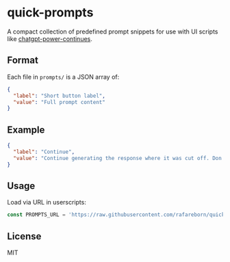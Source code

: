 # quick-prompts

A compact collection of predefined prompt snippets for use with UI scripts like [chatgpt-power-continues](https://github.com/rafareborn/chatgpt-power-continues).

## Format

Each file in `prompts/` is a JSON array of:

```json
{
  "label": "Short button label",
  "value": "Full prompt content"
}
```

## Example

```json
{
  "label": "Continue",
  "value": "Continue generating the response where it was cut off. Don’t repeat previous content."
}
```

## Usage

Load via URL in userscripts:

```js
const PROMPTS_URL = 'https://raw.githubusercontent.com/rafareborn/quick-prompts/main/prompts/main.json';
```

## License

MIT
